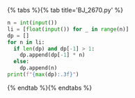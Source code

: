 {% tabs %}{% tab title='BJ_2670.py' %}

```py
n = int(input())
li = [float(input()) for _ in range(n)]
dp = []
for n in li:
  if len(dp) and dp[-1] > 1:
    dp.append(dp[-1] * n)
  else:
    dp.append(n)
print(f"{max(dp):.3f}")
```

{% endtab %}{% endtabs %}
